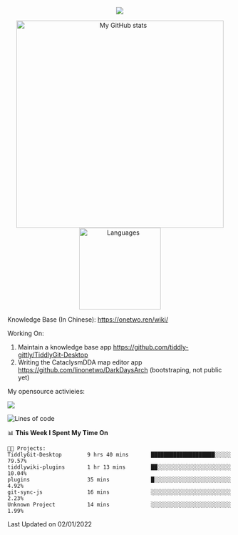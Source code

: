 <a href="https://github.com/linonetwo">
    <p align="center">
        <img src="https://github-profile-trophy.vercel.app/?username=linonetwo&column=7&theme=onedark"/>
    </p>
</a>
<a align="center" href="https://github.com/linonetwo">
  <p align="center">
    <img src="https://github-readme-stats.vercel.app/api?username=linonetwo&show_icons=true&count_private=true" alt="My GitHub stats" width="465"/>
    <img src="https://github-readme-stats.vercel.app/api/top-langs/?username=linonetwo&layout=compact&langs_count=10" alt="Languages" height="183">
  </p>
</a>

Knowledge Base (In Chinese): https://onetwo.ren/wiki/

Working On: 

1. Maintain a knowledge base app https://github.com/tiddly-gittly/TiddlyGit-Desktop
1. Writing the CataclysmDDA map editor app https://github.com/linonetwo/DarkDaysArch (bootstraping, not public yet)

My opensource activieies:

![](https://visitor-badge.glitch.me/badge?page_id=linonetwo.linonetwo)

<!--START_SECTION:waka-->
![Lines of code](https://img.shields.io/badge/From%20Hello%20World%20I%27ve%20Written-2%20Million%20lines%20of%20code-blue)

📊 **This Week I Spent My Time On** 

```text
🐱‍💻 Projects: 
TiddlyGit-Desktop        9 hrs 40 mins       ████████████████████░░░░░   79.57% 
tiddlywiki-plugins       1 hr 13 mins        ██░░░░░░░░░░░░░░░░░░░░░░░   10.04% 
plugins                  35 mins             █░░░░░░░░░░░░░░░░░░░░░░░░   4.92% 
git-sync-js              16 mins             ░░░░░░░░░░░░░░░░░░░░░░░░░   2.23% 
Unknown Project          14 mins             ░░░░░░░░░░░░░░░░░░░░░░░░░   1.99%

```


 Last Updated on 02/01/2022
<!--END_SECTION:waka-->

